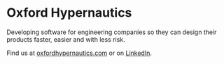 # Oxford Hypernautics

Developing software for engineering companies so they can design their products faster, easier and with less risk.

Find us at [oxfordhypernautics.com][website] or on [LinkedIn][LinkedIn].


[website]: https://oxfordhypernautics.com
[LinkedIn]: https://www.linkedin.com/company/oxhyper/
